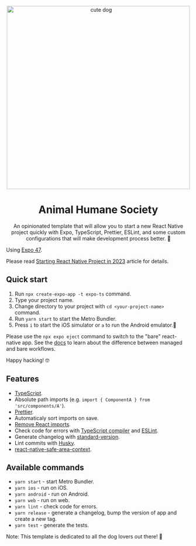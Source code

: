 <p align="center">
  <img src="https://images.unsplash.com/photo-1575047676300-7e1911d451c7?ixlib=rb-1.2.1&auto=format&fit=crop&w=500&q=60" alt="cute dog" width="500"/>
</p>

<h1 align="center">Animal Humane Society</h1>

<p align="center">
  An opinionated template that will allow you to start a new React Native project quickly with Expo, TypeScript, Prettier, ESLint, and some custom configurations that will make development process better. 💖
</p>

Using [Expo 47](https://blog.expo.dev/expo-sdk-47-a0f6f5c038af).

Please read [Starting React Native Project in 2023](https://dev.to/vladimirvovk/starting-react-native-project-in-2023-2le) article for details.

## Quick start

1. Run `npx create-expo-app -t expo-ts` command.
2. Type your project name.
3. Change directory to your project with `cd <your-project-name>` command.
4. Run `yarn start` to start the Metro Bundler.
5. Press `i` to start the iOS simulator or `a` to run the Android emulator.📱

Please use the `npx expo eject` command to switch to the "bare" react-native app. See the [docs](https://docs.expo.dev/introduction/managed-vs-bare/) to learn about the difference between managed and bare workflows.

Happy hacking! 🤓

## Features

- [TypeScript](https://www.typescriptlang.org/).
- Absolute path imports (e.g. `import { ComponentA } from 'src/components/A'`).
- [Prettier](https://prettier.io/).
- Automaticaly sort imports on save.
- [Remove React imports](https://reactjs.org/blog/2020/09/22/introducing-the-new-jsx-transform.html).
- Check code for errors with [TypeScript compiler](https://www.typescriptlang.org/tsconfig#noEmit) and [ESLint](https://eslint.org/).
- Generate changelog with [standard-version](https://github.com/conventional-changelog/standard-version).
- Lint commits with [Husky](https://github.com/typicode/husky).
- [react-native-safe-area-context](https://docs.expo.dev/versions/latest/sdk/safe-area-context/).

## Available commands

- `yarn start` - start Metro Bundler.
- `yarn ios` - run on iOS.
- `yarn android` - run on Android.
- `yarn web` - run on web.
- `yarn lint` - check code for errors.
- `yarn release` - generate a changelog, bump the version of app and create a new tag.
- `yarn test` - generate the tests.

Note: This template is dedicated to all the dog lovers out there! 🐶
